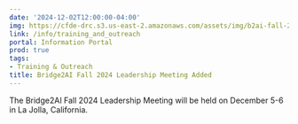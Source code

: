 ```yaml
---
date: '2024-12-02T12:00:00-04:00'
img: https://cfde-drc.s3.us-east-2.amazonaws.com/assets/img/b2ai-fall-24.png
link: /info/training_and_outreach
portal: Information Portal
prod: true
tags:
- Training & Outreach
title: Bridge2AI Fall 2024 Leadership Meeting Added
---
```

The Bridge2AI Fall 2024 Leadership Meeting will be held on December 5-6 in La Jolla, California.